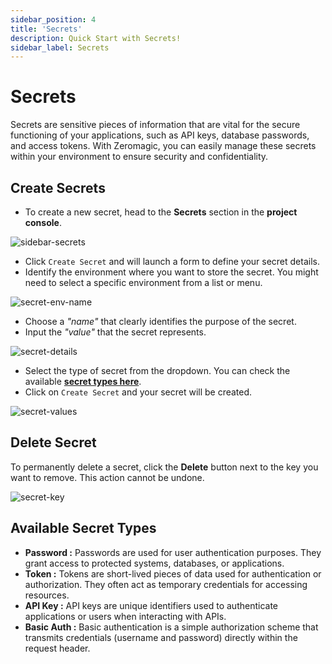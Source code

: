 ```yaml
---
sidebar_position: 4
title: 'Secrets'
description: Quick Start with Secrets! 
sidebar_label: Secrets 
---
```


# Secrets

Secrets are sensitive pieces of information that are vital for the secure functioning of your applications, such as API keys, database passwords, and access tokens. With Zeromagic, you can easily manage these secrets within your environment to ensure security and confidentiality.
 

## Create Secrets

- To create a new secret, head to the **Secrets** section in the **project console**. 

![sidebar-secrets](@site/static/img/sidebar-secrets.png)

- Click `Create Secret` and will launch a form to define your secret details. 
- Identify the environment where you want to store the secret. You might need to select a specific environment from a list or menu.

![secret-env-name](@site/static/img/secret-env-name.png)

- Choose a _"name"_ that clearly identifies the purpose of the secret.
- Input the _"value"_ that the secret represents.

![secret-details](@site/static/img/secret-details.png)

- Select the type of secret from the dropdown. You can check the available [**secret types here**](#available-secret-types).
- Click on `Create Secret` and your secret will be created.

![secret-values](@site/static/img/secret-values.png)

## Delete Secret
To permanently delete a secret, click the **Delete** button next to the key you want to remove. This action cannot be undone.

![secret-key](@site/static/img/secret-key.png)

## Available Secret Types

- **Password :** Passwords are used for user authentication purposes. They grant access to protected systems, databases, or applications.
- **Token :** Tokens are short-lived pieces of data used for authentication or authorization. They often act as temporary credentials for accessing resources.
- **API Key :** API keys are unique identifiers used to authenticate applications or users when interacting with APIs.
- **Basic Auth :** Basic authentication is a simple authorization scheme that transmits credentials (username and password) directly within the request header.